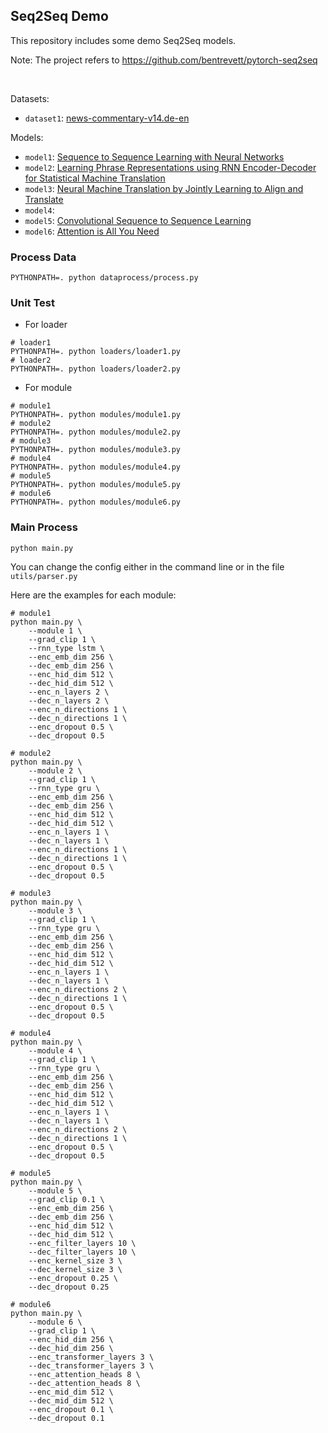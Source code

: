 ## Seq2Seq Demo

This repository includes some demo Seq2Seq models.

Note: The project refers to <https://github.com/bentrevett/pytorch-seq2seq>

<br/>

Datasets:

* `dataset1`: [news-commentary-v14.de-en](http://data.statmt.org/news-commentary/v14/training/news-commentary-v14.de-en.tsv.gz)

Models:

* `model1`: [Sequence to Sequence Learning with Neural Networks](https://arxiv.org/abs/1409.3215)
* `model2`: [Learning Phrase Representations using RNN Encoder-Decoder for Statistical Machine Translation](https://arxiv.org/abs/1406.1078)
* `model3`: [Neural Machine Translation by Jointly Learning to Align and Translate](https://arxiv.org/abs/1409.0473)
* `model4`: 
* `model5`: [Convolutional Sequence to Sequence Learning](https://arxiv.org/abs/1705.03122)
* `model6`: [Attention is All You Need](https://arxiv.org/abs/1706.03762)

### Process Data

```shell
PYTHONPATH=. python dataprocess/process.py
```

### Unit Test

* For loader

```shell
# loader1
PYTHONPATH=. python loaders/loader1.py
# loader2
PYTHONPATH=. python loaders/loader2.py
```

* For module

```shell
# module1
PYTHONPATH=. python modules/module1.py
# module2
PYTHONPATH=. python modules/module2.py
# module3
PYTHONPATH=. python modules/module3.py
# module4
PYTHONPATH=. python modules/module4.py
# module5
PYTHONPATH=. python modules/module5.py
# module6
PYTHONPATH=. python modules/module6.py
```

### Main Process

```shell
python main.py
```

You can change the config either in the command line or in the file `utils/parser.py`

Here are the examples for each module:

```shell
# module1
python main.py \
    --module 1 \
    --grad_clip 1 \
    --rnn_type lstm \
    --enc_emb_dim 256 \
    --dec_emb_dim 256 \
    --enc_hid_dim 512 \
    --dec_hid_dim 512 \
    --enc_n_layers 2 \
    --dec_n_layers 2 \
    --enc_n_directions 1 \
    --dec_n_directions 1 \
    --enc_dropout 0.5 \
    --dec_dropout 0.5
```

```shell
# module2
python main.py \
    --module 2 \
    --grad_clip 1 \
    --rnn_type gru \
    --enc_emb_dim 256 \
    --dec_emb_dim 256 \
    --enc_hid_dim 512 \
    --dec_hid_dim 512 \
    --enc_n_layers 1 \
    --dec_n_layers 1 \
    --enc_n_directions 1 \
    --dec_n_directions 1 \
    --enc_dropout 0.5 \
    --dec_dropout 0.5
```

```shell
# module3
python main.py \
    --module 3 \
    --grad_clip 1 \
    --rnn_type gru \
    --enc_emb_dim 256 \
    --dec_emb_dim 256 \
    --enc_hid_dim 512 \
    --dec_hid_dim 512 \
    --enc_n_layers 1 \
    --dec_n_layers 1 \
    --enc_n_directions 2 \
    --dec_n_directions 1 \
    --enc_dropout 0.5 \
    --dec_dropout 0.5
```

```shell
# module4
python main.py \
    --module 4 \
    --grad_clip 1 \
    --rnn_type gru \
    --enc_emb_dim 256 \
    --dec_emb_dim 256 \
    --enc_hid_dim 512 \
    --dec_hid_dim 512 \
    --enc_n_layers 1 \
    --dec_n_layers 1 \
    --enc_n_directions 2 \
    --dec_n_directions 1 \
    --enc_dropout 0.5 \
    --dec_dropout 0.5
```

```shell
# module5
python main.py \
    --module 5 \
    --grad_clip 0.1 \
    --enc_emb_dim 256 \
    --dec_emb_dim 256 \
    --enc_hid_dim 512 \
    --dec_hid_dim 512 \
    --enc_filter_layers 10 \
    --dec_filter_layers 10 \
    --enc_kernel_size 3 \
    --dec_kernel_size 3 \
    --enc_dropout 0.25 \
    --dec_dropout 0.25
```

```shell
# module6
python main.py \
    --module 6 \
    --grad_clip 1 \
    --enc_hid_dim 256 \
    --dec_hid_dim 256 \
    --enc_transformer_layers 3 \
    --dec_transformer_layers 3 \
    --enc_attention_heads 8 \
    --dec_attention_heads 8 \
    --enc_mid_dim 512 \
    --dec_mid_dim 512 \
    --enc_dropout 0.1 \
    --dec_dropout 0.1
```


